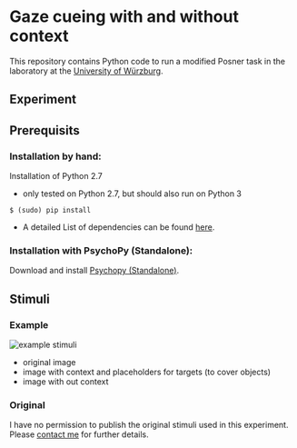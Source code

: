 #   Gaze cueing with and without context

This repository contains Python code to run a modified Posner task in the 
laboratory at the [University of Würzburg](http://www.i1.psychologie.uni-wuerzburg.de/en/ekp/home).

## Experiment

## Prerequisits

### Installation by hand:

Installation of Python 2.7
+   only tested on Python 2.7, but should also run on Python 3
  
```$ (sudo) pip install``` 

+   A detailed List of dependencies can be found 
[here](http://psychopy.org/installation.html#manual-install).

### Installation with PsychoPy (Standalone):

Download and install [Psychopy (Standalone)](http://psychopy.org/installation.html).

## Stimuli

### Example

![example stimuli](experiment/stimuli/example/example-stimuli.png)
+   original image
+   image with context and placeholders for targets (to cover objects)
+   image with out context

### Original

I have no permission to publish the original stimuli used in this experiment.
Please [contact me](mailto:jonas.grossekathoefer@uni-wuerzburg.de) for further details.


